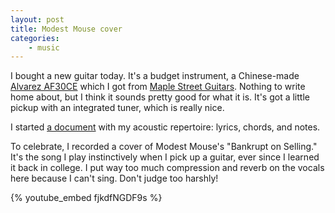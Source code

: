 ```yaml
---
layout: post
title: Modest Mouse cover
categories:
    - music
---
```


I bought a new guitar today. It's a budget instrument, a Chinese-made [Alvarez AF30CE](https://alvarezguitars.com/guitar/af30ce/) which I got from [Maple Street Guitars](https://www.maplestreetguitars.com/). Nothing to write home about, but I think it sounds pretty good for what it is. It's got a little pickup with an integrated tuner, which is really nice.

I started [a document](https://docs.google.com/document/d/1BEAfFYWayn878wMqsEY9xT3BromaxvqmTYKdC9yzOF4/edit?usp=sharing) with my acoustic repertoire: lyrics, chords, and notes.

To celebrate, I recorded a cover of Modest Mouse's "Bankrupt on Selling." It's the song I play instinctively when I pick up a guitar, ever since I learned it back in college. I put way too much compression and reverb on the vocals here because I can't sing. Don't judge too harshly!

{% youtube_embed fjkdfNGDF9s %}
